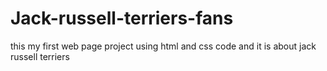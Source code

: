 # Jack-russell-terriers-fans
this my first web page project using html and css code
and it is about jack russell terriers
